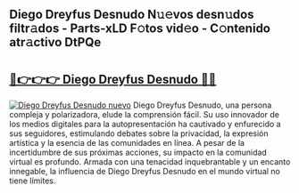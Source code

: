 ## Diego Dreyfus Desnudo N𝚞𝚎vos desn𝚞dos filtr𝚊dos - Parts-xLD F𝚘tos vid𝚎o - C𝚘ntenido atr𝚊ctivo DtPQe

# <h2><a href="http://mbb1c4.tromn.icu/?c=Diego+Dreyfus+Desnudo">🔗👉👉👉 Diego Dreyfus Desnudo 🔗🔗</a></h2>

[![Diego Dreyfus Desnudo nuevo](https://i.imgur.com/pEAQMta.gif)](http://mbb1c4.tromn.icu/?c=Diego+Dreyfus+Desnudo)
Diego Dreyfus Desnudo, una persona compleja y polarizadora, elude la comprensión fácil. Su uso innovador de los medios digitales para la autopresentación ha cautivado y enfurecido a sus seguidores, estimulando debates sobre la privacidad, la expresión artística y la esencia de las comunidades en línea. A pesar de la incertidumbre de sus próximas acciones, su impacto en la comunidad virtual es profundo. Armada con una tenacidad inquebrantable y un encanto innegable, la influencia de Diego Dreyfus Desnudo en el mundo virtual no tiene límites.
